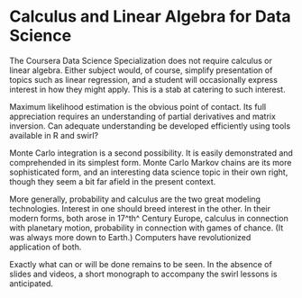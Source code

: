 Calculus and Linear Algebra for Data Science
=====================

The Coursera Data Science Specialization does not require calculus or linear algebra. Either subject would, of course, simplify presentation of topics such as linear regression, and a student will occasionally express interest in how they might apply. This is a stab at catering to such interest.

Maximum likelihood estimation is the obvious point of contact. Its full appreciation requires an understanding of partial derivatives and matrix inversion. Can adequate understanding be developed efficiently using tools available in R and swirl?

Monte Carlo integration is a second possibility. It is easily demonstrated and comprehended in its simplest form. Monte Carlo Markov chains are its more sophisticated form, and an interesting data science topic in their own right, though they seem a bit far afield in the present context.

More generally, probability and calculus are the two great modeling technologies. Interest in one should breed interest in the other. In their modern forms, both arose in 17^th^ Century Europe, calculus in connection with planetary motion, probability in connection with games of chance. (It was always more down to Earth.) Computers have revolutionized application of both.

Exactly what can or will be done remains to be seen. In the absence of slides and videos, a short monograph to accompany the swirl lessons is anticipated.
